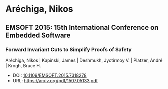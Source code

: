 # Aréchiga, Nikos

## EMSOFT 2015: 15th International Conference on Embedded Software

### Forward Invariant Cuts to Simplify Proofs of Safety
Aréchiga, Nikos | Kapinski, James | Deshmukh, Jyotirmoy V. | Platzer, André | Krogh, Bruce H.
* DOI: [10.1109/EMSOFT.2015.7318278](https://doi.org/10.1109/EMSOFT.2015.7318278)
* URL: <https://arxiv.org/pdf/1507.05133.pdf>

